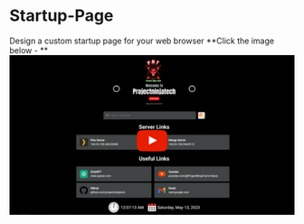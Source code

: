 # Startup-Page
Design a custom startup page for your web browser
**Click the image below - **
[![IMAGE ALT TEXT HERE](https://github.com/projectninjatech/Startup-Page/blob/main/startup_page.png)](https://youtu.be/qpik_b-O0iI)
